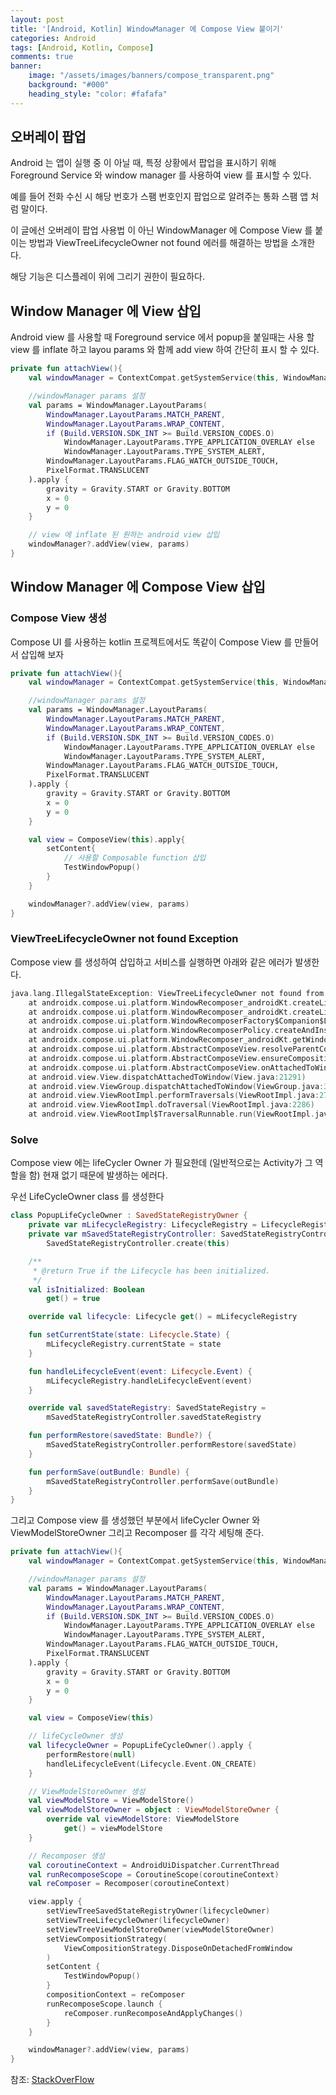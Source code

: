 ```yaml
---
layout: post
title: '[Android, Kotlin] WindowManager 에 Compose View 붙이기'
categories: Android
tags: [Android, Kotlin, Compose]
comments: true
banner:
    image: "/assets/images/banners/compose_transparent.png"
    background: "#000"
    heading_style: "color: #fafafa"
---
```


## 오버레이 팝업

Android 는 앱이 실행 중 이 아닐 때, 특정 상황에서 팝업을 표시하기 위해 Foreground Service 와 window manager 를 사용하여 view 를 표시할 수 있다.

예를 들어 전화 수신 시 해당 번호가 스팸 번호인지 팝업으로 알려주는 통화 스팸 앱 처럼 말이다.

이 글에선 오버레이 팝업 사용법 이 아닌 WindowManager 에 Compose View 를 붙이는 방법과 ViewTreeLifecycleOwner not found 에러를 해결하는 방법을 소개한다.

해당 기능은 디스플레이 위에 그리기 권한이 필요하다.

## Window Manager 에 View 삽입

Android view 를 사용할 때 Foreground service 에서 popup을 붙일때는 사용 할 view 를 inflate 하고 layou params 와 함께 add view 하여 간단히 표시 할 수 있다.

```kotlin
private fun attachView(){
    val windowManager = ContextCompat.getSystemService(this, WindowManager::class.java)

    //windowManager params 설정
    val params = WindowManager.LayoutParams(
        WindowManager.LayoutParams.MATCH_PARENT,
        WindowManager.LayoutParams.WRAP_CONTENT,
        if (Build.VERSION.SDK_INT >= Build.VERSION_CODES.O)
            WindowManager.LayoutParams.TYPE_APPLICATION_OVERLAY else
            WindowManager.LayoutParams.TYPE_SYSTEM_ALERT,
        WindowManager.LayoutParams.FLAG_WATCH_OUTSIDE_TOUCH,
        PixelFormat.TRANSLUCENT
    ).apply {
        gravity = Gravity.START or Gravity.BOTTOM
        x = 0
        y = 0
    }

    // view 에 inflate 된 원하는 android view 삽입
    windowManager?.addView(view, params)
}
```

## Window Manager 에 Compose View 삽입

### Compose View 생성

Compose UI 를 사용하는 kotlin 프로젝트에서도 똑같이 Compose View 를 만들어서 삽입해 보자

```kotlin
private fun attachView(){
    val windowManager = ContextCompat.getSystemService(this, WindowManager::class.java)

    //windowManager params 설정
    val params = WindowManager.LayoutParams(
        WindowManager.LayoutParams.MATCH_PARENT,
        WindowManager.LayoutParams.WRAP_CONTENT,
        if (Build.VERSION.SDK_INT >= Build.VERSION_CODES.O)
            WindowManager.LayoutParams.TYPE_APPLICATION_OVERLAY else
            WindowManager.LayoutParams.TYPE_SYSTEM_ALERT,
        WindowManager.LayoutParams.FLAG_WATCH_OUTSIDE_TOUCH,
        PixelFormat.TRANSLUCENT
    ).apply {
        gravity = Gravity.START or Gravity.BOTTOM
        x = 0
        y = 0
    }

    val view = ComposeView(this).apply{
        setContent{
        	// 사용할 Composable function 삽입
        	TestWindowPopup()
        }
    }

    windowManager?.addView(view, params)
}
```

### ViewTreeLifecycleOwner not found Exception

Compose view 를 생성하여 삽입하고 서비스를 실행하면 아래와 같은 에러가 발생한다.

```kotlin
java.lang.IllegalStateException: ViewTreeLifecycleOwner not found from androidx.compose.ui.platform.ComposeView{e2aefdc V.E...... ......I. 0,0-0,0}
    at androidx.compose.ui.platform.WindowRecomposer_androidKt.createLifecycleAwareWindowRecomposer(WindowRecomposer.android.kt:352)
    at androidx.compose.ui.platform.WindowRecomposer_androidKt.createLifecycleAwareWindowRecomposer$default(WindowRecomposer.android.kt:325)
    at androidx.compose.ui.platform.WindowRecomposerFactory$Companion$LifecycleAware$1.createRecomposer(WindowRecomposer.android.kt:168)
    at androidx.compose.ui.platform.WindowRecomposerPolicy.createAndInstallWindowRecomposer$ui_release(WindowRecomposer.android.kt:224)
    at androidx.compose.ui.platform.WindowRecomposer_androidKt.getWindowRecomposer(WindowRecomposer.android.kt:300)
    at androidx.compose.ui.platform.AbstractComposeView.resolveParentCompositionContext(ComposeView.android.kt:244)
    at androidx.compose.ui.platform.AbstractComposeView.ensureCompositionCreated(ComposeView.android.kt:251)
    at androidx.compose.ui.platform.AbstractComposeView.onAttachedToWindow(ComposeView.android.kt:283)
    at android.view.View.dispatchAttachedToWindow(View.java:21291)
    at android.view.ViewGroup.dispatchAttachedToWindow(ViewGroup.java:3491)
    at android.view.ViewRootImpl.performTraversals(ViewRootImpl.java:2771)
    at android.view.ViewRootImpl.doTraversal(ViewRootImpl.java:2286)
    at android.view.ViewRootImpl$TraversalRunnable.run(ViewRootImpl.java:8948)
```

### Solve

Compose view 에는 lifeCycler Owner 가 필요한데 (일반적으로는 Activity가 그 역할을 함) 현재 없기 때문에 발생하는 에러다.

우선 LifeCycleOwner class 를 생성한다

```kotlin
class PopupLifeCycleOwner : SavedStateRegistryOwner {
    private var mLifecycleRegistry: LifecycleRegistry = LifecycleRegistry(this)
    private var mSavedStateRegistryController: SavedStateRegistryController =
        SavedStateRegistryController.create(this)

    /**
     * @return True if the Lifecycle has been initialized.
     */
    val isInitialized: Boolean
        get() = true

    override val lifecycle: Lifecycle get() = mLifecycleRegistry

    fun setCurrentState(state: Lifecycle.State) {
        mLifecycleRegistry.currentState = state
    }

    fun handleLifecycleEvent(event: Lifecycle.Event) {
        mLifecycleRegistry.handleLifecycleEvent(event)
    }

    override val savedStateRegistry: SavedStateRegistry =
        mSavedStateRegistryController.savedStateRegistry

    fun performRestore(savedState: Bundle?) {
        mSavedStateRegistryController.performRestore(savedState)
    }

    fun performSave(outBundle: Bundle) {
        mSavedStateRegistryController.performSave(outBundle)
    }
}
```

그리고 Compose view 를 생성했던 부분에서 lifeCycler Owner 와 ViewModelStoreOwner 그리고 Recomposer 를 각각 세팅해 준다.

```kotlin
private fun attachView(){
    val windowManager = ContextCompat.getSystemService(this, WindowManager::class.java)

    //windowManager params 설정
    val params = WindowManager.LayoutParams(
        WindowManager.LayoutParams.MATCH_PARENT,
        WindowManager.LayoutParams.WRAP_CONTENT,
        if (Build.VERSION.SDK_INT >= Build.VERSION_CODES.O)
            WindowManager.LayoutParams.TYPE_APPLICATION_OVERLAY else
            WindowManager.LayoutParams.TYPE_SYSTEM_ALERT,
        WindowManager.LayoutParams.FLAG_WATCH_OUTSIDE_TOUCH,
        PixelFormat.TRANSLUCENT
    ).apply {
        gravity = Gravity.START or Gravity.BOTTOM
        x = 0
        y = 0
    }

    val view = ComposeView(this)

    // lifeCycleOwner 생성
    val lifecycleOwner = PopupLifeCycleOwner().apply {
        performRestore(null)
        handleLifecycleEvent(Lifecycle.Event.ON_CREATE)
    }

    // ViewModelStoreOwner 생성
    val viewModelStore = ViewModelStore()
    val viewModelStoreOwner = object : ViewModelStoreOwner {
        override val viewModelStore: ViewModelStore
            get() = viewModelStore
    }

    // Recomposer 생성
    val coroutineContext = AndroidUiDispatcher.CurrentThread
    val runRecomposeScope = CoroutineScope(coroutineContext)
    val reComposer = Recomposer(coroutineContext)

    view.apply {
        setViewTreeSavedStateRegistryOwner(lifecycleOwner)
        setViewTreeLifecycleOwner(lifecycleOwner)
        setViewTreeViewModelStoreOwner(viewModelStoreOwner)
        setViewCompositionStrategy(
            ViewCompositionStrategy.DisposeOnDetachedFromWindow
        )
        setContent {
            TestWindowPopup()
        }
        compositionContext = reComposer
        runRecomposeScope.launch {
            reComposer.runRecomposeAndApplyChanges()
        }
    }

    windowManager?.addView(view, params)
}
```

참조: [StackOverFlow](https://stackoverflow.com/a/70460554)
